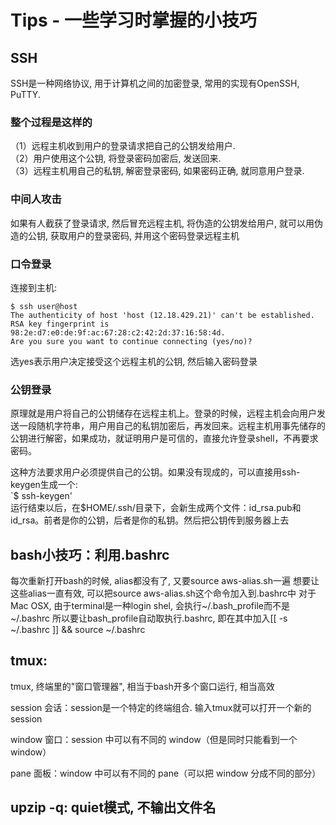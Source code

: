 # Tips - 一些学习时掌握的小技巧

## SSH

SSH是一种网络协议, 用于计算机之间的加密登录, 常用的实现有OpenSSH, PuTTY.

### 整个过程是这样的  
（1）远程主机收到用户的登录请求把自己的公钥发给用户.  
（2）用户使用这个公钥, 将登录密码加密后, 发送回来.  
（3）远程主机用自己的私钥, 解密登录密码, 如果密码正确, 就同意用户登录.

### 中间人攻击  
如果有人截获了登录请求, 然后冒充远程主机, 将伪造的公钥发给用户, 就可以用伪造的公钥, 获取用户的登录密码, 并用这个密码登录远程主机

### 口令登录  
连接到主机: 
```
$ ssh user@host
The authenticity of host 'host (12.18.429.21)' can't be established.
RSA key fingerprint is 98:2e:d7:e0:de:9f:ac:67:28:c2:42:2d:37:16:58:4d.
Are you sure you want to continue connecting (yes/no)?
```
选yes表示用户决定接受这个远程主机的公钥, 然后输入密码登录

### 公钥登录
原理就是用户将自己的公钥储存在远程主机上。登录的时候，远程主机会向用户发送一段随机字符串，用户用自己的私钥加密后，再发回来。远程主机用事先储存的公钥进行解密，如果成功，就证明用户是可信的，直接允许登录shell，不再要求密码。

这种方法要求用户必须提供自己的公钥。如果没有现成的，可以直接用ssh-keygen生成一个:  
`$ ssh-keygen'  
运行结束以后，在$HOME/.ssh/目录下，会新生成两个文件：id\_rsa.pub和id\_rsa。前者是你的公钥，后者是你的私钥。然后把公钥传到服务器上去

## bash小技巧：利用.bashrc

每次重新打开bash的时候, alias都没有了, 又要source aws-alias.sh一遍
想要让这些alias一直有效, 可以把source aws-alias.sh这个命令加入到.bashrc中
对于Mac OSX, 由于terminal是一种login shel, 会执行~/.bash_profile而不是~/.bashrc
所以要让bash_profile自动取执行.bashrc, 即在其中加入[[ -s ~/.bashrc ]] && source ~/.bashrc


## tmux:

tmux, 终端里的"窗口管理器", 相当于bash开多个窗口运行, 相当高效

session 会话：session是一个特定的终端组合. 输入tmux就可以打开一个新的session

window 窗口：session 中可以有不同的 window（但是同时只能看到一个 window）

pane 面板：window 中可以有不同的 pane（可以把 window 分成不同的部分）


## upzip -q: quiet模式, 不输出文件名